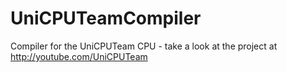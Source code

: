 UniCPUTeamCompiler
==================

Compiler for the UniCPUTeam CPU - take a look at the project at http://youtube.com/UniCPUTeam
